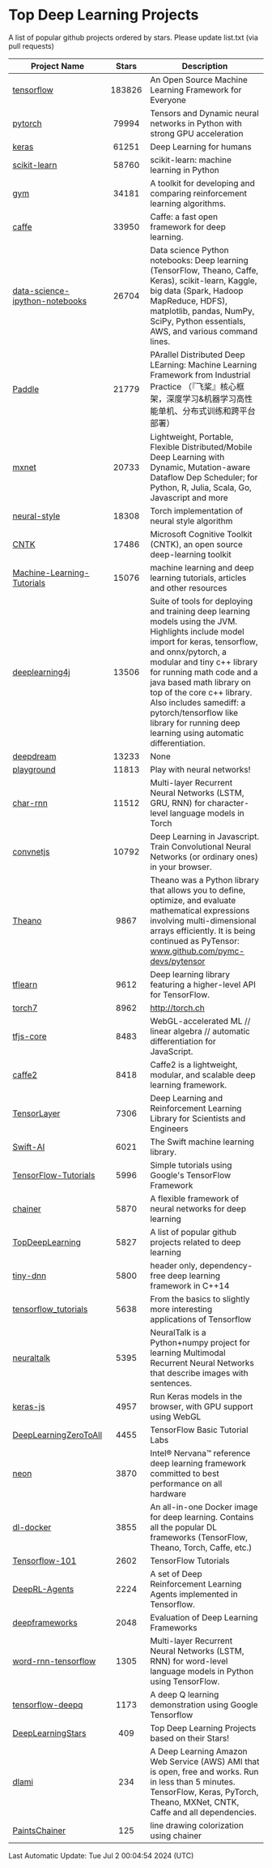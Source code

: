 # Top Deep Learning Projects
A list of popular github projects ordered by stars.
Please update list.txt (via pull requests)

|Project Name| Stars | Description |
| ---------- |:-----:| ----------- |
| [tensorflow](https://github.com/tensorflow/tensorflow) | 183826 | An Open Source Machine Learning Framework for Everyone |
| [pytorch](https://github.com/pytorch/pytorch) | 79994 | Tensors and Dynamic neural networks in Python with strong GPU acceleration |
| [keras](https://github.com/keras-team/keras) | 61251 | Deep Learning for humans |
| [scikit-learn](https://github.com/scikit-learn/scikit-learn) | 58760 | scikit-learn: machine learning in Python |
| [gym](https://github.com/openai/gym) | 34181 | A toolkit for developing and comparing reinforcement learning algorithms. |
| [caffe](https://github.com/BVLC/caffe) | 33950 | Caffe: a fast open framework for deep learning. |
| [data-science-ipython-notebooks](https://github.com/donnemartin/data-science-ipython-notebooks) | 26704 | Data science Python notebooks: Deep learning (TensorFlow, Theano, Caffe, Keras), scikit-learn, Kaggle, big data (Spark, Hadoop MapReduce, HDFS), matplotlib, pandas, NumPy, SciPy, Python essentials, AWS, and various command lines. |
| [Paddle](https://github.com/PaddlePaddle/Paddle) | 21779 | PArallel Distributed Deep LEarning: Machine Learning Framework from Industrial Practice （『飞桨』核心框架，深度学习&机器学习高性能单机、分布式训练和跨平台部署） |
| [mxnet](https://github.com/apache/mxnet) | 20733 | Lightweight, Portable, Flexible Distributed/Mobile Deep Learning with Dynamic, Mutation-aware Dataflow Dep Scheduler; for Python, R, Julia, Scala, Go, Javascript and more |
| [neural-style](https://github.com/jcjohnson/neural-style) | 18308 | Torch implementation of neural style algorithm |
| [CNTK](https://github.com/microsoft/CNTK) | 17486 | Microsoft Cognitive Toolkit (CNTK), an open source deep-learning toolkit |
| [Machine-Learning-Tutorials](https://github.com/ujjwalkarn/Machine-Learning-Tutorials) | 15076 | machine learning and deep learning tutorials, articles and other resources  |
| [deeplearning4j](https://github.com/deeplearning4j/deeplearning4j) | 13506 | Suite of tools for deploying and training deep learning models using the JVM. Highlights include model import for keras, tensorflow, and onnx/pytorch, a modular and tiny c++ library for running math code and a java based math library on top of the core c++ library. Also includes samediff: a pytorch/tensorflow like library for running deep learning using automatic differentiation. |
| [deepdream](https://github.com/google/deepdream) | 13233 | None |
| [playground](https://github.com/tensorflow/playground) | 11813 | Play with neural networks! |
| [char-rnn](https://github.com/karpathy/char-rnn) | 11512 | Multi-layer Recurrent Neural Networks (LSTM, GRU, RNN) for character-level language models in Torch |
| [convnetjs](https://github.com/karpathy/convnetjs) | 10792 | Deep Learning in Javascript. Train Convolutional Neural Networks (or ordinary ones) in your browser. |
| [Theano](https://github.com/Theano/Theano) | 9867 | Theano was a Python library that allows you to define, optimize, and evaluate mathematical expressions involving multi-dimensional arrays efficiently. It is being continued as PyTensor: www.github.com/pymc-devs/pytensor |
| [tflearn](https://github.com/tflearn/tflearn) | 9612 | Deep learning library featuring a higher-level API for TensorFlow. |
| [torch7](https://github.com/torch/torch7) | 8962 | http://torch.ch |
| [tfjs-core](https://github.com/tensorflow/tfjs-core) | 8483 | WebGL-accelerated ML // linear algebra // automatic differentiation for JavaScript. |
| [caffe2](https://github.com/facebookarchive/caffe2) | 8418 | Caffe2 is a lightweight, modular, and scalable deep learning framework. |
| [TensorLayer](https://github.com/tensorlayer/TensorLayer) | 7306 | Deep Learning and Reinforcement Learning Library for Scientists and Engineers  |
| [Swift-AI](https://github.com/Swift-AI/Swift-AI) | 6021 | The Swift machine learning library. |
| [TensorFlow-Tutorials](https://github.com/nlintz/TensorFlow-Tutorials) | 5996 | Simple tutorials using Google's TensorFlow Framework |
| [chainer](https://github.com/chainer/chainer) | 5870 | A flexible framework of neural networks for deep learning |
| [TopDeepLearning](https://github.com/aymericdamien/TopDeepLearning) | 5827 | A list of popular github projects related to deep learning |
| [tiny-dnn](https://github.com/tiny-dnn/tiny-dnn) | 5800 | header only, dependency-free deep learning framework in C++14 |
| [tensorflow_tutorials](https://github.com/pkmital/tensorflow_tutorials) | 5638 | From the basics to slightly more interesting applications of Tensorflow |
| [neuraltalk](https://github.com/karpathy/neuraltalk) | 5395 | NeuralTalk is a Python+numpy project for learning Multimodal Recurrent Neural Networks that describe images with sentences. |
| [keras-js](https://github.com/transcranial/keras-js) | 4957 | Run Keras models in the browser, with GPU support using WebGL |
| [DeepLearningZeroToAll](https://github.com/hunkim/DeepLearningZeroToAll) | 4455 | TensorFlow Basic Tutorial Labs |
| [neon](https://github.com/NervanaSystems/neon) | 3870 | Intel® Nervana™ reference deep learning framework committed to best performance on all hardware |
| [dl-docker](https://github.com/floydhub/dl-docker) | 3855 | An all-in-one Docker image for deep learning. Contains all the popular DL frameworks (TensorFlow, Theano, Torch, Caffe, etc.) |
| [Tensorflow-101](https://github.com/sjchoi86/Tensorflow-101) | 2602 | TensorFlow Tutorials |
| [DeepRL-Agents](https://github.com/awjuliani/DeepRL-Agents) | 2224 | A set of Deep Reinforcement Learning Agents implemented in Tensorflow. |
| [deepframeworks](https://github.com/zer0n/deepframeworks) | 2048 | Evaluation of Deep Learning Frameworks |
| [word-rnn-tensorflow](https://github.com/hunkim/word-rnn-tensorflow) | 1305 | Multi-layer Recurrent Neural Networks (LSTM, RNN) for word-level language models in Python using TensorFlow. |
| [tensorflow-deepq](https://github.com/siemanko/tensorflow-deepq) | 1173 | A deep Q learning demonstration using Google Tensorflow |
| [DeepLearningStars](https://github.com/hunkim/DeepLearningStars) | 409 | Top Deep Learning Projects based on their Stars! |
| [dlami](https://github.com/ritchieng/dlami) | 234 | A Deep Learning Amazon Web Service (AWS) AMI that is open, free and works. Run in less than 5 minutes. TensorFlow, Keras, PyTorch, Theano, MXNet, CNTK, Caffe and all dependencies. |
| [PaintsChainer](https://github.com/taizan/PaintsChainer) | 125 | line drawing colorization using chainer |

Last Automatic Update: Tue Jul  2 00:04:54 2024 (UTC)
